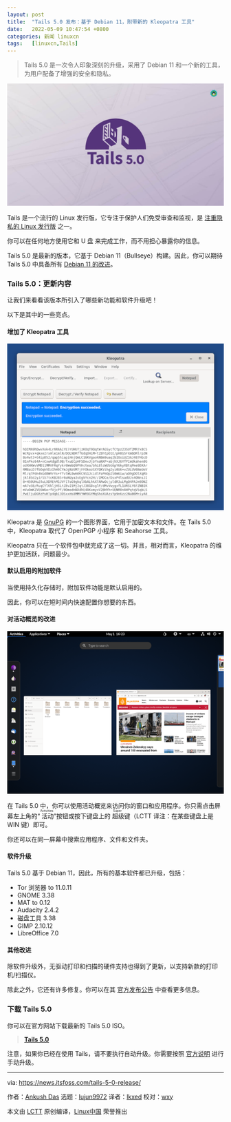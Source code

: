 ```yaml
---
layout: post
title:	"Tails 5.0 发布：基于 Debian 11，附带新的 Kleopatra 工具"
date:	2022-05-09 10:47:54 +0800 
categories:	新闻 linuxcn 
tags:	[linuxcn,Tails]
---
```




> 
> Tails 5.0 是一次令人印象深刻的升级，采用了 Debian 11 和一个新的工具，为用户配备了增强的安全和隐私。
> 
> 
> 


![](/Asserts/Images/album/202205/09/104755mug130mz0ouu9gxq.jpg)


Tails 是一个流行的 Linux 发行版，它专注于保护人们免受审查和监视，是 [注重隐私的 Linux 发行版](https://itsfoss.com/privacy-focused-linux-distributions/) 之一。


你可以在任何地方使用它和 U 盘 来完成工作，而不用担心暴露你的信息。


Tails 5.0 是最新的版本，它基于 Debian 11（Bullseye）构建。因此，你可以期待 Tails 5.0 中具备所有 [Debian 11 的改进](https://news.itsfoss.com/debian-11-feature/)。


### Tails 5.0：更新内容


让我们来看看该版本所引入了哪些新功能和软件升级吧！


以下是其中的一些亮点。


#### 增加了 Kleopatra 工具


![](/Asserts/Images/album/202205/09/104755ccjzioon3zaph4ss.png)


Kleopatra 是 [GnuPG](https://www.gnupg.org/) 的一个图形界面，它用于加密文本和文件。在 Tails 5.0 中，Kleopatra 取代了 OpenPGP 小程序 和 Seahorse 工具。


Kleopatra 只在一个软件包中就完成了这一切。并且，相对而言，Kleopatra 的维护更加活跃，问题最少。


#### 默认启用的附加软件


当使用持久化存储时，附加软件功能是默认启用的。


因此，你可以在短时间内快速配置你想要的东西。


#### 对活动概览的改进


![](/Asserts/Images/album/202205/09/104756do4oooxkdqdvqxve.png)


在 Tails 5.0 中，你可以使用活动概览来访问你的窗口和应用程序。你只需点击屏幕左上角的“<ruby> 活动 <rt>  Activities </rt></ruby>”按钮或按下键盘上的<ruby> 超级 <rt>  Super </rt></ruby>键（LCTT 译注：在某些键盘上是 WIN 键）即可。


你还可以在同一屏幕中搜索应用程序、文件和文件夹。


#### 软件升级


Tails 5.0 基于 Debian 11，因此，所有的基本软件都已升级，包括：


* Tor 浏览器 to 11.0.11
* GNOME 3.38
* MAT to 0.12
* Audacity 2.4.2
* 磁盘工具 3.38
* GIMP 2.10.12
* LibreOffice 7.0


#### 其他改进


除软件升级外，无驱动打印和扫描的硬件支持也得到了更新，以支持新款的打印机/扫描仪。


除此之外，它还有许多修复。你可以在其 [官方发布公告](https://tails.boum.org/news/version_5.0/index.en.html) 中查看更多信息。


### 下载 Tails 5.0


你可以在官方网站下载最新的 Tails 5.0 ISO。



> 
> **[Tails 5.0](https://tails.boum.org/install/index.en.html)**
> 
> 
> 


注意，如果你已经在使用 Tails，请不要执行自动升级。你需要按照 [官方说明](https://tails.boum.org/doc/upgrade/index.en.html#manual) 进行手动升级。




---


via: <https://news.itsfoss.com/tails-5-0-release/>


作者：[Ankush Das](https://news.itsfoss.com/author/ankush/) 选题：[lujun9972](https://github.com/lujun9972) 译者：[lkxed](https://github.com/lkxed) 校对：[wxy](https://github.com/wxy)


本文由 [LCTT](https://github.com/LCTT/TranslateProject) 原创编译，[Linux中国](https://linux.cn/) 荣誉推出
